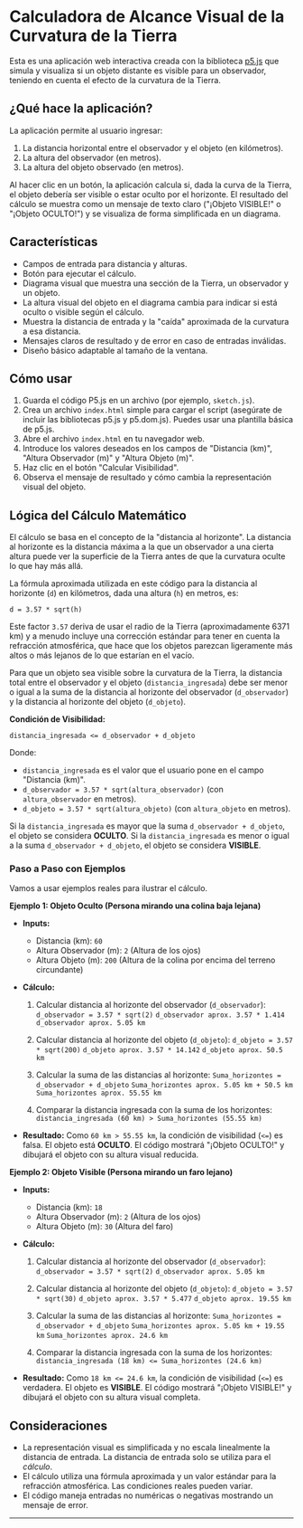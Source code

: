# Calculadora de Alcance Visual de la Curvatura de la Tierra

Esta es una aplicación web interactiva creada con la biblioteca [p5.js](https://p5js.org/) que simula y visualiza si un objeto distante es visible para un observador, teniendo en cuenta el efecto de la curvatura de la Tierra.

## ¿Qué hace la aplicación?

La aplicación permite al usuario ingresar:

1.  La distancia horizontal entre el observador y el objeto (en kilómetros).
2.  La altura del observador (en metros).
3.  La altura del objeto observado (en metros).

Al hacer clic en un botón, la aplicación calcula si, dada la curva de la Tierra, el objeto debería ser visible o estar oculto por el horizonte. El resultado del cálculo se muestra como un mensaje de texto claro ("¡Objeto VISIBLE!" o "¡Objeto OCULTO!") y se visualiza de forma simplificada en un diagrama.

## Características

*   Campos de entrada para distancia y alturas.
*   Botón para ejecutar el cálculo.
*   Diagrama visual que muestra una sección de la Tierra, un observador y un objeto.
*   La altura visual del objeto en el diagrama cambia para indicar si está oculto o visible según el cálculo.
*   Muestra la distancia de entrada y la "caída" aproximada de la curvatura a esa distancia.
*   Mensajes claros de resultado y de error en caso de entradas inválidas.
*   Diseño básico adaptable al tamaño de la ventana.

## Cómo usar

1.  Guarda el código P5.js en un archivo (por ejemplo, `sketch.js`).
2.  Crea un archivo `index.html` simple para cargar el script (asegúrate de incluir las bibliotecas p5.js y p5.dom.js). Puedes usar una plantilla básica de p5.js.
3.  Abre el archivo `index.html` en tu navegador web.
4.  Introduce los valores deseados en los campos de "Distancia (km)", "Altura Observador (m)" y "Altura Objeto (m)".
5.  Haz clic en el botón "Calcular Visibilidad".
6.  Observa el mensaje de resultado y cómo cambia la representación visual del objeto.

## Lógica del Cálculo Matemático

El cálculo se basa en el concepto de la "distancia al horizonte". La distancia al horizonte es la distancia máxima a la que un observador a una cierta altura puede ver la superficie de la Tierra antes de que la curvatura oculte lo que hay más allá.

La fórmula aproximada utilizada en este código para la distancia al horizonte (`d`) en kilómetros, dada una altura (`h`) en metros, es:

`d = 3.57 * sqrt(h)`

Este factor `3.57` deriva de usar el radio de la Tierra (aproximadamente 6371 km) y a menudo incluye una corrección estándar para tener en cuenta la refracción atmosférica, que hace que los objetos parezcan ligeramente más altos o más lejanos de lo que estarían en el vacío.

Para que un objeto sea visible sobre la curvatura de la Tierra, la distancia total entre el observador y el objeto (`distancia_ingresada`) debe ser menor o igual a la suma de la distancia al horizonte del observador (`d_observador`) y la distancia al horizonte del objeto (`d_objeto`).

**Condición de Visibilidad:**

`distancia_ingresada <= d_observador + d_objeto`

Donde:
*   `distancia_ingresada` es el valor que el usuario pone en el campo "Distancia (km)".
*   `d_observador = 3.57 * sqrt(altura_observador)` (con `altura_observador` en metros).
*   `d_objeto = 3.57 * sqrt(altura_objeto)` (con `altura_objeto` en metros).

Si la `distancia_ingresada` es mayor que la suma `d_observador + d_objeto`, el objeto se considera **OCULTO**.
Si la `distancia_ingresada` es menor o igual a la suma `d_observador + d_objeto`, el objeto se considera **VISIBLE**.

### Paso a Paso con Ejemplos

Vamos a usar ejemplos reales para ilustrar el cálculo.

**Ejemplo 1: Objeto Oculto (Persona mirando una colina baja lejana)**

*   **Inputs:**
    *   Distancia (km): `60`
    *   Altura Observador (m): `2` (Altura de los ojos)
    *   Altura Objeto (m): `200` (Altura de la colina por encima del terreno circundante)

*   **Cálculo:**
    1.  Calcular distancia al horizonte del observador (`d_observador`):
        `d_observador = 3.57 * sqrt(2)`
        `d_observador aprox. 3.57 * 1.414`
        `d_observador aprox. 5.05 km`

    2.  Calcular distancia al horizonte del objeto (`d_objeto`):
        `d_objeto = 3.57 * sqrt(200)`
        `d_objeto aprox. 3.57 * 14.142`
        `d_objeto aprox. 50.5 km`

    3.  Calcular la suma de las distancias al horizonte:
        `Suma_horizontes = d_observador + d_objeto`
        `Suma_horizontes aprox. 5.05 km + 50.5 km`
        `Suma_horizontes aprox. 55.55 km`

    4.  Comparar la distancia ingresada con la suma de los horizontes:
        `distancia_ingresada (60 km) > Suma_horizontes (55.55 km)`

*   **Resultado:** Como `60 km > 55.55 km`, la condición de visibilidad (`<=`) es falsa. El objeto está **OCULTO**. El código mostrará "¡Objeto OCULTO!" y dibujará el objeto con su altura visual reducida.

**Ejemplo 2: Objeto Visible (Persona mirando un faro lejano)**

*   **Inputs:**
    *   Distancia (km): `18`
    *   Altura Observador (m): `2` (Altura de los ojos)
    *   Altura Objeto (m): `30` (Altura del faro)

*   **Cálculo:**
    1.  Calcular distancia al horizonte del observador (`d_observador`):
        `d_observador = 3.57 * sqrt(2)`
        `d_observador aprox. 5.05 km`

    2.  Calcular distancia al horizonte del objeto (`d_objeto`):
        `d_objeto = 3.57 * sqrt(30)`
        `d_objeto aprox. 3.57 * 5.477`
        `d_objeto aprox. 19.55 km`

    3.  Calcular la suma de las distancias al horizonte:
        `Suma_horizontes = d_observador + d_objeto`
        `Suma_horizontes aprox. 5.05 km + 19.55 km`
        `Suma_horizontes aprox. 24.6 km`

    4.  Comparar la distancia ingresada con la suma de los horizontes:
        `distancia_ingresada (18 km) <= Suma_horizontes (24.6 km)`

*   **Resultado:** Como `18 km <= 24.6 km`, la condición de visibilidad (`<=`) es verdadera. El objeto es **VISIBLE**. El código mostrará "¡Objeto VISIBLE!" y dibujará el objeto con su altura visual completa.

## Consideraciones

*   La representación visual es simplificada y no escala linealmente la distancia de entrada. La distancia de entrada solo se utiliza para el *cálculo*.
*   El cálculo utiliza una fórmula aproximada y un valor estándar para la refracción atmosférica. Las condiciones reales pueden variar.
*   El código maneja entradas no numéricas o negativas mostrando un mensaje de error.

---

